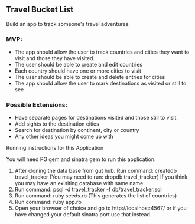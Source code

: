 ## Travel Bucket List

Build an app to track someone's travel adventures.

### MVP:

 * The app should allow the user to track countries and cities they want to visit and those they have visited.
 * The user should be able to create and edit countries
 * Each country should have one or more cities to visit
 * The user should be able to create and delete entries for cities
 * The app should allow the user to mark destinations as visited or still to see

### Possible Extensions:

 * Have separate pages for destinations visited and those still to visit
 * Add sights to the destination cities
 * Search for destination by continent, city or country
 * Any other ideas you might come up with
 
 Running instructions for this Application
 
 You will need PG gem and sinatra gem to run this application. 
 
 1. After cloning the data base from gut hub. Run command: createdb travel_tracker (You may need to run: dropdb travel_tracker) If you think you may have an exisiting database with same name.
 2. Run command: psql -d travel_tracker -f db/travel_tracker.sql
 3. Run command: ruby seeds.rb (This generates the list of countries)
 4. Run command: ruby app.rb
 5. Open your browser of choice and go to http://localhost:4567/ or if you have changed your default sinatra port use that instead.

